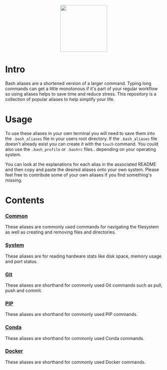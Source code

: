 <p align="center">
  <img width="150" height="150" src="https://github.com/jgphilpott/bash_aliases/blob/master/icon.png">
</p>

# Intro

Bash aliases are a shortened version of a larger command. Typing long commands can get a little monotonous if it's part of your regular workflow so using aliases helps to save time and reduce stress. This repository is a collection of popular aliases to help simplify your life.

# Usage

To use these aliases in your own terminal you will need to save them into the `.bash_aliases` file in your users root directory. If the `.bash_aliases` file doesn't already exist you can create it with the `touch` command. You could also use the `.bash_profile` or `.bashrc` files.. depending on your operating system.

You can look at the explanations for each alias in the associated README and then copy and paste the desired aliases onto your own system. Please feel free to contribute some of your own aliases if you find something's missing.

# Contents

### [Common](https://github.com/jgphilpott/bash_aliases/tree/master/common)

These aliases are commonly used commands for navigating the filesystem as well as creating and removing files and directories.

### [System](https://github.com/jgphilpott/bash_aliases/tree/master/system)

These aliases are for reading hardware stats like disk space, memory usage and port status.

### [Git](https://github.com/jgphilpott/bash_aliases/tree/master/git)

These aliases are shorthand for commonly used Git commands such as pull, push and commit.

### [PIP](https://github.com/jgphilpott/bash_aliases/tree/master/pip)

These aliases are shorthand for commonly used PIP commands.

### [Conda](https://github.com/jgphilpott/bash_aliases/tree/master/conda)

These aliases are shorthand for commonly used Conda commands.

### [Docker](https://github.com/jgphilpott/bash_aliases/tree/master/docker)

These aliases are shorthand for commonly used Docker commands.

